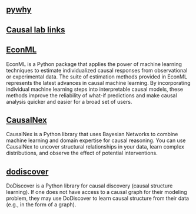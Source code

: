 ## [pywhy](https://www.pywhy.org/)
## [Causal lab links](https://sites.google.com/view/ruben-saro/links?authuser=0)
## [EconML](https://econml.azurewebsites.net/index.html)
EconML is a Python package that applies the power of machine learning techniques to estimate individualized causal responses from observational or experimental data. The suite of estimation methods provided in EconML represents the latest advances in causal machine learning. By incorporating individual machine learning steps into interpretable causal models, these methods improve the reliability of what-if predictions and make causal analysis quicker and easier for a broad set of users.
## [CausalNex](https://causalnex.readthedocs.io/en/0.4.2/index.html)
CausalNex is a Python library that uses Bayesian Networks to combine machine learning and domain expertise for causal reasoning. You can use CausalNex to uncover structural relationships in your data, learn complex distributions, and observe the effect of potential interventions.
## [dodiscover](https://github.com/py-why/dodiscover)
DoDiscover is a Python library for causal discovery (causal structure learning). If one does not have access to a causal graph for their modeling problem, they may use DoDiscover to learn causal structure from their data (e.g., in the form of a graph).

